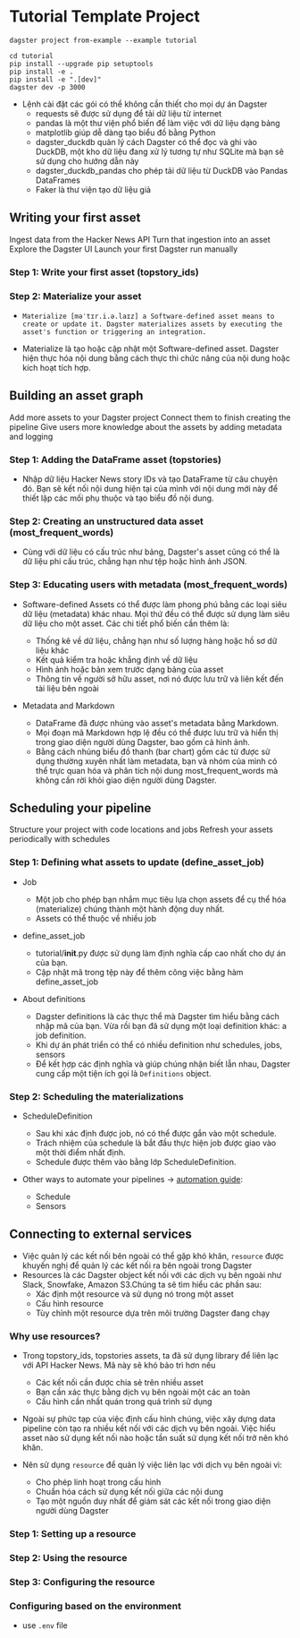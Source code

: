 # Tutorial Template Project

```
dagster project from-example --example tutorial

cd tutorial
pip install --upgrade pip setuptools
pip install -e .
pip install -e ".[dev]"
dagster dev -p 3000
```

- Lệnh cài đặt các gói có thể không cần thiết cho mọi dự án Dagster
  - requests sẽ được sử dụng để tải dữ liệu từ internet
  - pandas là một thư viện phổ biến để làm việc với dữ liệu dạng bảng
  - matplotlib giúp dễ dàng tạo biểu đồ bằng Python
  - dagster_duckdb quản lý cách Dagster có thể đọc và ghi vào DuckDB, một kho dữ liệu đang xử lý tương tự như SQLite mà bạn sẽ sử dụng cho hướng dẫn này
  - dagster_duckdb_pandas cho phép tải dữ liệu từ DuckDB vào Pandas DataFrames
  - Faker là thư viện tạo dữ liệu giả

## Writing your first asset

Ingest data from the Hacker News API
Turn that ingestion into an asset
Explore the Dagster UI
Launch your first Dagster run manually

### Step 1: Write your first asset (topstory_ids)

### Step 2: Materialize your asset

- `Materialize [məˈtɪr.i.ə.laɪz] a Software-defined asset means to create or update it. Dagster materializes assets by executing the asset's function or triggering an integration.`

- Materialize là tạo hoặc cập nhật một Software-defined asset. Dagster hiện thực hóa nội dung bằng cách thực thi chức năng của nội dung hoặc kích hoạt tích hợp.

## Building an asset graph

Add more assets to your Dagster project
Connect them to finish creating the pipeline
Give users more knowledge about the assets by adding metadata and logging

### Step 1: Adding the DataFrame asset (topstories)

- Nhập dữ liệu Hacker News story IDs và tạo DataFrame từ câu chuyện đó. Bạn sẽ kết nối nội dung hiện tại của mình với nội dung mới này để thiết lập các mối phụ thuộc và tạo biểu đồ nội dung.

### Step 2: Creating an unstructured data asset (most_frequent_words)

- Cùng với dữ liệu có cấu trúc như bảng, Dagster's asset cũng có thể là dữ liệu phi cấu trúc, chẳng hạn như tệp hoặc hình ảnh JSON.

### Step 3: Educating users with metadata (most_frequent_words)

- Software-defined Assets có thể được làm phong phú bằng các loại siêu dữ liệu (metadata) khác nhau. Mọi thứ đều có thể được sử dụng làm siêu dữ liệu cho một asset. Các chi tiết phổ biến cần thêm là:
    - Thống kê về dữ liệu, chẳng hạn như số lượng hàng hoặc hồ sơ dữ liệu khác
    - Kết quả kiểm tra hoặc khẳng định về dữ liệu
    - Hình ảnh hoặc bản xem trước dạng bảng của asset
    - Thông tin về người sở hữu asset, nơi nó được lưu trữ và liên kết đến tài liệu bên ngoài

- Metadata and Markdown
    - DataFrame đã được nhúng vào asset's metadata bằng Markdown. 
    - Mọi đoạn mã Markdown hợp lệ đều có thể được lưu trữ và hiển thị trong giao diện người dùng Dagster, bao gồm cả hình ảnh. 
    - Bằng cách nhúng biểu đồ thanh (bar chart) gồm các từ được sử dụng thường xuyên nhất làm metadata, bạn và nhóm của mình có thể trực quan hóa và phân tích nội dung most_frequent_words mà không cần rời khỏi giao diện người dùng Dagster.

## Scheduling your pipeline

Structure your project with code locations and jobs
Refresh your assets periodically with schedules

### Step 1: Defining what assets to update (define_asset_job)

- Job
    - Một job cho phép bạn nhắm mục tiêu lựa chọn assets để cụ thể hóa (materialize) chúng thành một hành động duy nhất. 
    - Assets có thể thuộc về nhiều job

- define_asset_job
    - tutorial/__init__.py được sử dụng làm định nghĩa cấp cao nhất cho dự án của bạn.
    - Cập nhật mã trong tệp này để thêm công việc bằng hàm define_asset_job

- About definitions
    - Dagster definitions là các thực thể mà Dagster tìm hiểu bằng cách nhập mã của bạn. Vừa rồi bạn đã sử dụng một loại definition khác: a job definition.
    - Khi dự án phát triển có thể có nhiều definition như schedules, jobs, sensors 
    - Để kết hợp các định nghĩa và giúp chúng nhận biết lẫn nhau, Dagster cung cấp một tiện ích gọi là `Definitions` object.

### Step 2: Scheduling the materializations

- ScheduleDefinition
    - Sau khi xác định được job, nó có thể được gắn vào một schedule. 
    - Trách nhiệm của schedule là bắt đầu thực hiện job được giao vào một thời điểm nhất định. 
    - Schedule được thêm vào bằng lớp ScheduleDefinition.

- Other ways to automate your pipelines -> [automation guide](https://docs.dagster.io/concepts/automation):
    - Schedule
    - Sensors

## Connecting to external services

- Việc quản lý các kết nối bên ngoài có thể gặp khó khăn, `resource` được khuyến nghị để quản lý các kết nối ra bên ngoài trong Dagster
- Resources là các Dagster object kết nối với các dịch vụ bên ngoài như Slack, Snowfake, Amazon S3.Chúng ta sẽ tìm hiểu các phần sau:
    - Xác định một resource và sử dụng nó trong một asset
    - Cấu hình resource
    - Tùy chỉnh một resource dựa trên môi trường Dagster đang chạy

### Why use resources?

- Trong topstory_ids, topstories assets, ta đã sử dụng library để liên lạc với API Hacker News. Mã này sẽ khó bảo trì hơn nếu
    - Các kết nối cần được chia sẻ trên nhiều asset
    - Bạn cần xác thực bằng dịch vụ bên ngoài một các an toàn 
    - Cấu hình cần nhất quán trong quá trình sử dụng
- Ngoài sự phức tạp của việc định cấu hình chúng, việc xây dựng data pipeline còn tạo ra nhiều kết nối với các dịch vụ bên ngoài. Việc hiểu asset nào sử dụng kết nối nào hoặc tần suất sử dụng kết nối trở nên khó khăn.

- Nên sử dụng `resource` để quản lý việc liên lạc với dịch vụ bên ngoài vì:
    - Cho phép linh hoạt trong cấu hình
    - Chuẩn hóa cách sử dụng kết nối giữa các nội dung
    - Tạo một nguồn duy nhất để giám sát các kết nối trong giao diện người dùng Dagster

### Step 1: Setting up a resource

### Step 2: Using the resource

### Step 3: Configuring the resource

### Configuring based on the environment

- use `.env` file
